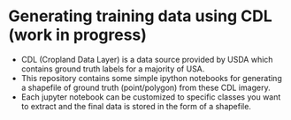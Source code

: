 # Generating training data using CDL (work in progress)
* CDL (Cropland Data Layer) is a data source provided by USDA which contains ground truth labels for a majority of USA.
* This repository contains some simple ipython notebooks for generating a shapefile of ground truth (point/polygon) from these CDL imagery.
* Each jupyter notebook can be customized to specific classes you want to extract and the final data is stored in the form of a shapefile.

